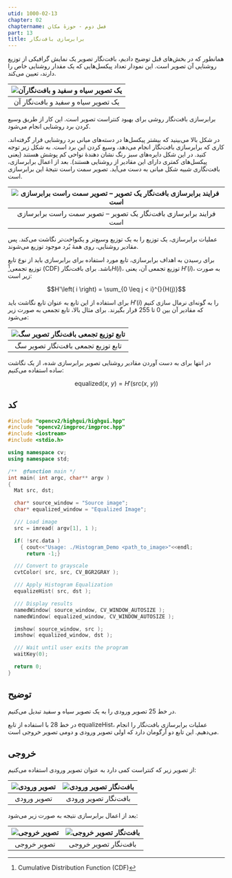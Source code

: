 ```yaml
---
utid: 1000-02-13
chapter: 02
chaptername: فصل دوم - حوزهٔ مکان
part: 13
title: برابرسازی بافت‌نگار
---
```


همانطور که در بخش‌های قبل توضیح دادیم، بافت‌نگار تصویر یک نمایش گرافیکی از توزیع روشنایی آن تصویر است. این نمودار تعداد پیکسل‌هایی که یک مقدار روشنایی خاص را دارند، تعیین می‌کند.

| ![یک تصویر سیاه و سفید و بافت‌نگارآن](/opencv-book/media/image71.png) |
| :----------------------------------------------------------: |
|              یک تصویر سیاه و سفید و بافت‌نگار آن              |

برابرسازی بافت‌نگار روشی برای بهبود کنتراست تصویر است. این کار از طریق وسیع کردن برد روشنایی انجام می‌شود.

در شکل بالا می‌بینید که بیشتر پیکسل‌ها در دسته‌های میانی برد روشنایی قرار گرفته‌اند. کاری که برابرسازی بافت‌نگار انجام می‌دهد، وسیع کردن این برد است. به شکل زیر توجه کنید. در این شکل دایره‌های سبز رنگ نشان دهندهٔ نواحی کم پوشش هستند (یعنی پیکسل‌های کمتری دارای این مقادیر از روشنایی هستند). بعد از اعمال برابرسازی، بافت‌نگاری شبیه شکل میانی به دست می‌آید. تصویر سمت راست نتیجهٔ این برابرسازی است.

| ![فرایند برابرسازی بافت‌نگار یک تصویر – تصویر سمت راست برابرسازی است](/opencv-book/media/image72.png) |
| :----------------------------------------------------------: |
| فرایند برابرسازی بافت‌نگار یک تصویر – تصویر سمت راست برابرسازی است |

عملیات برابرسازی، یک توزیع را به یک توزیع وسیع‌تر و یکنواخت‌تر نگاشت می‌کند. پس مقادیر روشنایی، روی همهٔ بُرد موجود توزیع می‌شوند.

برای رسیدن به اهداف برابرسازی، تابع مورد استفاده برای برابرسازی باید از نوع تابع توزیع تجمعی[^a] (CDF) باشد. برای بافت‌نگار$H(i)$، توزیع تجمعی آن، یعنی $H'(i)$، به صورت زیر است:

$$H'\left( i \right) = \sum_{0 \leq j < i}^{}{H(j)}$$

برای استفاده از این تابع به عنوان تابع نگاشت باید $H'(i)$ را به گونه‌ای نرمال سازی کنیم که مقادیر آن بین 0 تا 255 قرار بگیرند. برای مثال بالا، تابع تجمعی به صورت زیر می‌شود:

| ![تابع توزیع تجمعی بافت‌نگار تصویر سگ](/opencv-book/media/image73.png) |
| :----------------------------------------------------------: |
|              تابع توزیع تجمعی بافت‌نگار تصویر سگ              |

در انتها برای به دست آوردن مقادیر روشنایی تصویر برابرسازی شده، از یک نگاشت ساده استفاده می‌کنیم:

$$\text{equalized}\left( x,\ y \right) = H'\left( \text{src}\left( x,\ y \right) \right)$$

[^a]: Cumulative Distribution Function (CDF)



## کد

```c++
#include "opencv2/highgui/highgui.hpp"
#include "opencv2/imgproc/imgproc.hpp"
#include <iostream>
#include <stdio.h>

using namespace cv;
using namespace std;

/**  @function main */
int main( int argc, char** argv )
{
  Mat src, dst;

  char* source_window = "Source image";
  char* equalized_window = "Equalized Image";

  /// Load image
  src = imread( argv[1], 1 );

  if( !src.data )
    { cout<<"Usage: ./Histogram_Demo <path_to_image>"<<endl;
      return -1;}

  /// Convert to grayscale
  cvtColor( src, src, CV_BGR2GRAY );

  /// Apply Histogram Equalization
  equalizeHist( src, dst );

  /// Display results
  namedWindow( source_window, CV_WINDOW_AUTOSIZE );
  namedWindow( equalized_window, CV_WINDOW_AUTOSIZE );

  imshow( source_window, src );
  imshow( equalized_window, dst );

  /// Wait until user exits the program
  waitKey(0);

  return 0;
}
```



## توضیح

در خط 25 تصویر ورودی را به یک تصویر سیاه و سفید تبدیل می‌کنیم.

در خط 28 با استفاده از تابع equalizeHist، عملیات برابرسازی بافت‌نگار را انجام می‌دهیم. این تابع دو آرگومان دارد که اولی تصویر ورودی و دومی تصویر خروجی است.



## خروجی

از تصویر زیر که کنتراست کمی دارد به عنوان تصویر ورودی استفاده می‌کنیم:

| ![تصویر ورودی](/opencv-book/media/image74.png) | ![بافت‌نگار تصویر ورودی](/opencv-book/media/image75.png) |
| :--------------------------------------------: | :-----------------------------------------------------: |
|                  تصویر ورودی                   |                  بافت‌نگار تصویر ورودی                   |

بعد از اعمال برابرسازی نتیجه به صورت زیر می‌شود:

| ![تصویر خروجی](/opencv-book/media/image76.png) | ![بافت‌نگار تصویر خروجی](/opencv-book/media/image77.png) |
| :--------------------------------------------: | :-----------------------------------------------------: |
|                  تصویر خروجی                   |                  بافت‌نگار تصویر خروجی                   |

